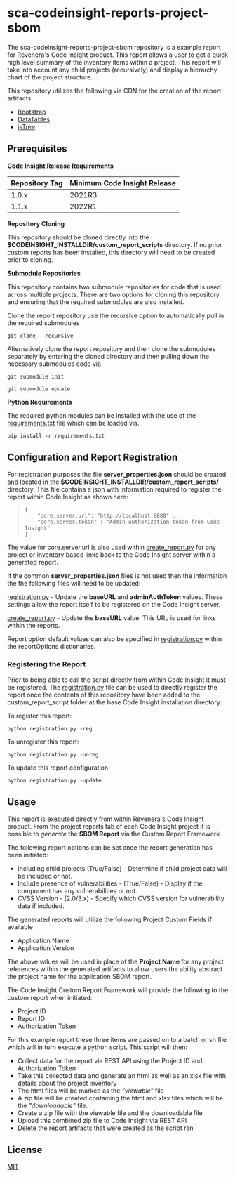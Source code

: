 # sca-codeinsight-reports-project-sbom

The sca-codeinsight-reports-project-sbom repository is a example report for Revenera's Code Insight product. This report allows a user to get a quick high level summary of the inventory items within a project. This report will take into account any child projects (recursively) and display a hierarchy chart of the project structure.

This repository utilizes the following via CDN for the creation of the report artifacts.

-  [Bootstrap](https://getbootstrap.com/)
-  [DataTables](https://datatables.net/)
-  [jsTree](https://www.jstree.com/)

## Prerequisites

**Code Insight Release Requirements**


|Repository Tag | Minimum Code Insight Release |
|--|--|
|1.0.x |2021R3 |
|1.1.x |2022R1 |

**Repository Cloning**

This repository should be cloned directly into the **$CODEINSIGHT_INSTALLDIR/custom_report_scripts** directory. If no prior custom reports has been installed, this directory will need to be created prior to cloning.

**Submodule Repositories**

This repository contains two submodule repositories for code that is used across multiple projects.  There are two options for cloning this repository and ensuring that the required submodules are also installed.

Clone the report repository use the recursive option to automatically pull in the required submodules

	git clone --recursive

 Alternatively clone the report repository and then clone the submodules separately by entering the cloned directory and then pulling down the necessary submodules code via   

	git submodule init

	git submodule update

**Python Requirements**

The required python modules can be installed with the use of the [requirements.txt](requirements.txt) file which can be loaded via.

	pip install -r requirements.txt

## Configuration and Report Registration
 
For registration purposes the file **server_properties.json** should be created and located in the **$CODEINSIGHT_INSTALLDIR/custom_report_scripts/** directory.  This file contains a json with information required to register the report within Code Insight as shown  here:

>     {
>         "core.server.url": "http://localhost:8888" ,
>         "core.server.token" : "Admin authorization token from Code Insight"
>     }

The value for core.server.url is also used within [create_report.py](create_report.py) for any project or inventory based links back to the Code Insight server within a generated report.

If the common **server_properties.json** files is not used then the information the the following files will need to be updated:

[registration.py](registration.py)  -  Update the **baseURL** and **adminAuthToken** values. These settings allow the report itself to be registered on the Code Insight server.

[create_report.py](create_report.py)  -  Update the **baseURL** value. This URL is used for links within the reports.

Report option default values can also be specified in [registration.py](registration.py) within the reportOptions dictionaries.

### Registering the Report

Prior to being able to call the script directly from within Code Insight it must be registered. The [registration.py](registration.py) file can be used to directly register the report once the contents of this repository have been added to the custom_report_script folder at the base Code Insight installation directory.

To register this report:

	python registration.py -reg

To unregister this report:
	
	python registration.py -unreg

To update this report configuration:
	
	python registration.py -update

## Usage

This report is executed directly from within Revenera's Code Insight product. From the project reports tab of each Code Insight project it is possible to *generate* the **SBOM Report** via the Custom Report Framework.

The following report options can be set once the report generation has been initiated:

- Including child projects (True/False) - Determine if child project data will be included or not.
- Include presence of vulnerabilities - (True/False) - Display if the component has any vulnerabilities or not.
- CVSS Version - (2.0/3.x) - Specify which CVSS version for vulnerability data if included.

The generated reports will utilize the following Project Custom Fields if available
- Application Name
- Application Version

The above values will be used in place of the **Project Name** for any project references within the generated artifacts to allow users the ability abstract the project name for the application SBOM report.

The Code Insight Custom Report Framework will provide the following to the custom report when initiated:

- Project ID
- Report ID
- Authorization Token

For this example report these three items are passed on to a batch or sh file which will in turn execute a python script. This script will then:

- Collect data for the report via REST API using the Project ID and Authorization Token
- Take this collected data and generate an html as well as an xlsx file with details about the project inventory
- The html files will be marked as the *"viewable"* file
- A zip file will be created containing the html and xlsx files which will be the *"downloadable"* file.
- Create a zip file with the viewable file and the downloadable file
- Upload this combined zip file to Code Insight via REST API
- Delete the report artifacts that were created as the script ran

## License

[MIT](LICENSE)